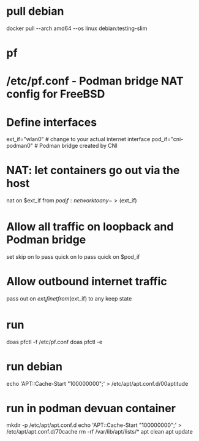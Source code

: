 
# pull debian
docker pull --arch amd64 --os linux debian:testing-slim


# pf
# /etc/pf.conf - Podman bridge NAT config for FreeBSD

# Define interfaces
ext_if="wlan0"          # change to your actual internet interface
pod_if="cni-podman0"    # Podman bridge created by CNI

# NAT: let containers go out via the host
nat on $ext_if from $pod_if:network to any -> ($ext_if)

# Allow all traffic on loopback and Podman bridge
set skip on lo
pass quick on lo
pass quick on $pod_if

# Allow outbound internet traffic
pass out on $ext_if inet from ($ext_if) to any keep state


# run
doas pfctl -f /etc/pf.conf
doas pfctl -e

# run debian
echo 'APT::Cache-Start "100000000";' > /etc/apt/apt.conf.d/00aptitude

# run in podman devuan container
mkdir -p /etc/apt/apt.conf.d
echo 'APT::Cache-Start "100000000";' > /etc/apt/apt.conf.d/70cache
rm -rf /var/lib/apt/lists/*
apt clean
apt update